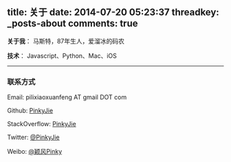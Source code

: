 title: 关于
date: 2014-07-20 05:23:37
threadkey: _posts-about
comments: true
---

**关于我**： 马斯特，87年生人，爱溜冰的码农

**技术**： Javascript、Python、Mac、iOS

<hr>

### 联系方式

Email: pilixiaoxuanfeng AT gmail DOT com

Github: [PinkyJie](https://github.com/PinkyJie)

StackOverflow: [PinkyJie](https://stackoverflow.com/users/689948/pinkyjie)

Twitter: [@PinkyJie](https://twitter.com/PinkyJie)

Weibo: [@颖风Pinky](http://weibo.com/pinkyway)
